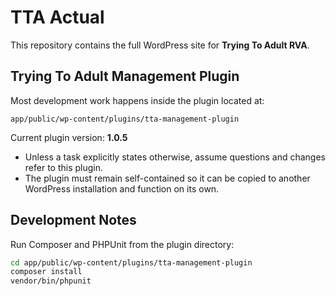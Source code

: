 # TTA Actual

This repository contains the full WordPress site for **Trying To Adult RVA**.

## Trying To Adult Management Plugin

Most development work happens inside the plugin located at:

`app/public/wp-content/plugins/tta-management-plugin`

Current plugin version: **1.0.5**

- Unless a task explicitly states otherwise, assume questions and changes refer to this plugin.
- The plugin must remain self-contained so it can be copied to another WordPress installation and function on its own.

## Development Notes

Run Composer and PHPUnit from the plugin directory:

```bash
cd app/public/wp-content/plugins/tta-management-plugin
composer install
vendor/bin/phpunit
```

